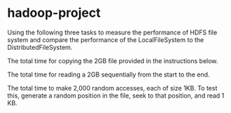 # hadoop-project

Using the following three tasks to measure the performance of HDFS file system and compare the performance of the LocalFileSystem to the DistributedFileSystem.

  The total time for copying the 2GB file provided in the instructions below.

  The total time for reading a 2GB sequentially from the start to the end.

  The total time to make 2,000 random accesses, each of size 1KB. To test this, generate a random position in the file, seek to that position, and read 1 KB.

